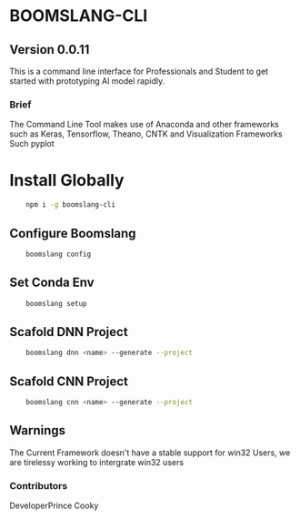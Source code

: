 # BOOMSLANG-CLI 

## Version 0.0.11

This is a command line interface for Professionals and Student to get started with prototyping AI model rapidly.

### Brief

The Command Line Tool makes use of Anaconda and other frameworks such as Keras, Tensorflow, Theano,
CNTK and Visualization Frameworks Such pyplot 

# Install Globally 

```bash 
    npm i -g boomslang-cli
```

## Configure Boomslang

```bash
    boomslang config
```

## Set Conda Env

```bash
    boomslang setup
```
## Scafold DNN Project

```bash
    boomslang dnn <name> --generate --project
```

## Scafold CNN Project

```bash
    boomslang cnn <name> --generate --project
```
## Warnings

The Current Framework doesn't have a stable support for win32 Users, we are tirelessy working to intergrate win32 users


### Contributors

DeveloperPrince
Cooky
